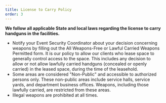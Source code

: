 ```yaml
---
title: License to Carry Policy
order: 3
---
```


**We follow all applicable State and local laws regarding the license to carry handguns in the facilities.**
					 							
- Notify your Event Security Coordinator about your decision concerning weapons by filling out the All Weapons-Free or Lawful Carried Weapons Permitted form. It is our policy to allow our clients who lease space to generally control access to the space. This includes any decision to allow or not allow lawfully carried handguns (concealed or openly carried) in the leased space, during the time of the leasehold. 
- Some areas are considered "Non-Public" and accessible to authorized persons only. These non-public areas include service halls, service yards, and department business offices. Weapons, including those lawfully carried, are restricted from these areas. 	
- Illegal weapons are prohibited at all times. 
